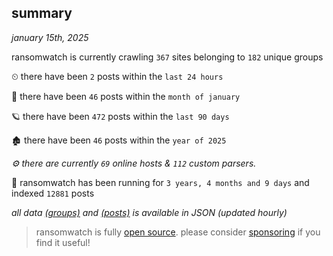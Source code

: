 
## summary
_january 15th, 2025_

ransomwatch is currently crawling `367` sites belonging to `182` unique groups

⏲ there have been `2` posts within the `last 24 hours`

🦈 there have been `46` posts within the `month of january`

🪐 there have been `472` posts within the `last 90 days`

🏚 there have been `46` posts within the `year of 2025`

_⚙️ there are currently `69` online hosts & `112` custom parsers._

🦕 ransomwatch has been running for `3 years, 4 months and 9 days` and indexed `12881` posts

_all data  [(groups)](http://ransomwhat.telemetry.ltd/groups) and [(posts)](http://ransomwhat.telemetry.ltd/posts) is available in JSON (updated hourly)_

> ransomwatch is fully [open source](https://github.com/joshhighet/ransomwatch#ransomwatch--). please consider [sponsoring](https://github.com/sponsors/joshhighet) if you find it useful!
